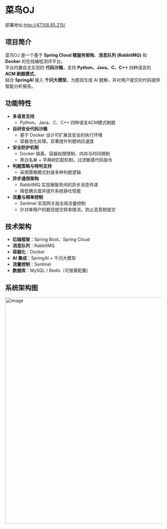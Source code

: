 # 菜鸟OJ
部署地址:http://47.108.85.215/

## 项目简介
菜鸟OJ 是一个基于 **Spring Cloud 微服务架构**、**消息队列 (RabbitMQ)** 和 **Docker** 的在线编程测评平台。  
平台内置自主实现的 **代码沙箱**，支持 **Python、Java、C、C++** 四种语言的 **ACM 刷题模式**。  
结合 **SpringAI** 接入 **千问大模型**，为题目生成 AI 题解，并对用户提交的代码提供智能分析报告。

## 功能特性
- **多语言支持**  
  - Python、Java、C、C++ 四种语言ACM模式刷题
- **自研安全代码沙箱**  
  - 基于 Docker 设计可扩展且安全的执行环境
  - 容器池化处理，显著提升判题响应速度
- **安全防护机制**  
  - Docker 隔离、容器权限限制、内存与时间限制
  - 黑白名单 + 字典树匹配机制，过滤敏感代码指令
- **判题策略与特判支持**  
  - 采用策略模式封装多种判题逻辑
- **异步通信架构**  
  - RabbitMQ 实现微服务间的异步消息传递
  - 降低耦合度并提升系统吞吐性能
- **流量与频率控制**  
  - Sentinel 实现网关层全局流量控制
  - 针对单用户的题目提交频率限流，防止恶意刷提交

## 技术架构
- **后端框架**：Spring Boot、Spring Cloud
- **消息队列**：RabbitMQ
- **容器化**：Docker
- **AI 集成**：SpringAI + 千问大模型
- **流量控制**：Sentinel
- **数据库**：MySQL / Redis（可按需配置）

## 系统架构图
<img width="1053" height="729" alt="image" src="https://github.com/user-attachments/assets/127d01de-0f86-4411-9b93-cbcfc6e0756f" />
